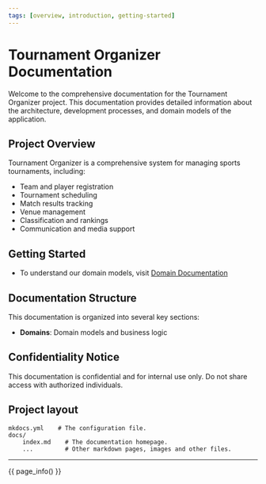 ```yaml
---
tags: [overview, introduction, getting-started]
---
```


# Tournament Organizer Documentation

Welcome to the comprehensive documentation for the Tournament Organizer project. This documentation provides
detailed information about the architecture, development processes, and domain models of the application.

## Project Overview

Tournament Organizer is a comprehensive system for managing sports tournaments, including:

- Team and player registration
- Tournament scheduling
- Match results tracking
- Venue management
- Classification and rankings
- Communication and media support

## Getting Started

- To understand our domain models, visit [Domain Documentation](domains/README.md)

## Documentation Structure

This documentation is organized into several key sections:

- **Domains**: Domain models and business logic

## Confidentiality Notice

This documentation is confidential and for internal use only. Do not share access with authorized individuals.

## Project layout

```text
mkdocs.yml    # The configuration file.
docs/
    index.md    # The documentation homepage.
    ...         # Other markdown pages, images and other files.

```

---

{{ page_info() }}
